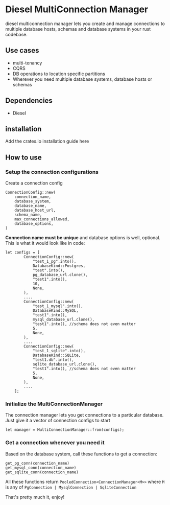 # Diesel MultiConnection Manager

diesel multiconnection manager lets you create and manage connections to multiple database hosts, schemas and database systems in your rust codebase.

## Use cases

- multi-tenancy
- CQRS
- DB operations to location specific partitions 
- Wherever you need multiple database systems, database hosts or schemas

## Dependencies

- Diesel

## installation

Add the crates.io installation guide here

## How to use

### Setup the connection configurations

Create a connection config

```
ConnectionConfig::new(
    connection_name,
    database_system,
    database_name,
    database_host_url,
    schema_name,
    max_connections_allowed,
    database_options,
)
```
**Connection name must be unique** and database options is well, optional. This is what it would look like in code:

```
let configs = [
        ConnectionConfig::new(
            "test_1_pg".into(),
            DatabaseKind::Postgres,
            "test".into(),
            pg_database_url.clone(),
            "test1".into(),
            10,
            None,
        ),
        ....
        ConnectionConfig::new(
            "test_1_mysql".into(),
            DatabaseKind::MySQL,
            "test1".into(),
            mysql_database_url.clone(),
            "test1".into(), //schema does not even matter
            5,
            None,
        ),
        ....
        ConnectionConfig::new(
            "test_1_sqlite".into(),
            DatabaseKind::SQLite,
            "test1.db".into(),
            sqlite_database_url.clone(),
            "test1".into(), //schema does not even matter
            5,
            None,
        ),
        ....
    ];
```

### Initialize the MultiConnectionManager

The connection manager lets you get connections to a particular database. Just give it a vector of connection configs to start

```
let manager = MultiConnectionManager::from(configs);
```
### Get a connection whenever you need it

Based on the database system, call these functions to get a connection:
```
get_pg_conn(connection_name)
get_mysql_conn(connection_name)
get_sqlite_conn(connection_name)
```
All these functions return `PooledConnection<ConnectionManager<M>>` where `M` is any of `PgConnection | MysqlConnection | SqliteConnection` 

That's pretty much it, enjoy!
